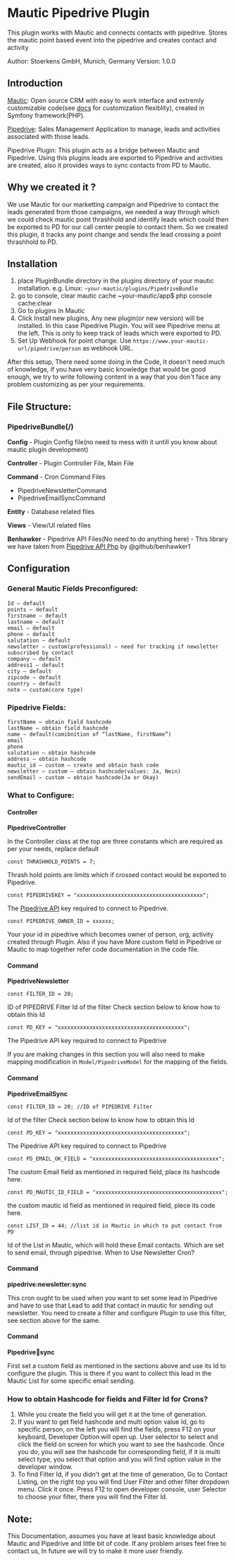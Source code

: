 # Mautic Pipedrive Plugin

This plugin works with Mautic and connects contacts with pipedrive.
Stores the mautic point based event into the pipedrive and creates contact and activity

Author: Stoerkens GmbH, Munich, Germany
Version: 1.0.0

## Introduction
[Mautic](https://www.mautic.org/): Open source CRM with easy to work interface and extremly customizable code(see [docs](https://developer.mautic.org/) for customization flexiblity), created in Symfony framework(PHP). 

[Pipedrive](https://www.pipedrive.com): Sales Management Application to manage, leads and activities associated with those leads.

Pipedrive Plugin: This plugin acts as a bridge between Mautic and Pipedrive. Using this plugins leads are exported to Pipedrive and activities are created, also it provides ways to sync contacts from PD to Mautic.

## Why we created it ?
We use Mautic for our marketting campaign and Pipedrive to contact the leads generated from those campaigns, we needed a way through which we could check mautic point thrashhold and identify leads which could then be exported to PD for our call center people to contact them. So we created this plugin, it tracks any point change and sends the lead crossing a point thrashhold to PD.

## Installation
1. place PluginBundle directory in the plugins directory of your mautic installation.
e.g. Linux: `~your-mautic/plugins/PipedriveBundle`
2. go to console, clear mautic cache
~your-mautic/app$ php console cache:clear
3. Go to plugins In Mautic
4. Click Install new plugins, Any new plugin(or new version) will be installed. In this case Pipedrive Plugin. You will see Pipedrive menu at the left. This is only to keep track of leads which were exported to PD.
5. Set Up Webhook for point change. Use `https://www.your-mautic-url/pipedrive/person` as webhook URL.

After this setup, There need some doing in the Code, It doesn't need much of knowledge, if you have very basic knowledge that would be good enough, we try to write following content in a way that you don't face any problem customizing as per your requirements.

## File Structure:
### PipedriveBundle(/)
**Config** - Plugin Config file(no need to mess with it untill you know about mautic plugin development)

**Controller** -  Plugin Controller File, Main File

**Command** - Cron Command Files
- PipedriveNewsletterCommand
- PipedriveEmailSyncCommand

**Entity** - Database related files
	
**Views** - View/UI related files
	
**Benhawker** - Pipedrive API Files(No need to do anything here) - This library we have taken from [Pipedrive API Php](https://github.com/TTRGroup/pipedrive-api-php) by @github/benhawker1

## Configuration
### General Mautic Fields Preconfigured:
	Id – default
	points – default
	firstname – default
	lastname – default
	email – default
	phone – default
	salutation – default
	newsletter – custom(professional) – need for tracking if newsletter subscribed by contact
	company – default
	address1 – default
	city – default
	zipcode – default
	country – default
	note – custom(core type)
    
### Pipedrive Fields:
	firstName – obtain field hashcode
	lastName – obtain field hashcode
	name – default(comibnition of “lastName, firstName”)
	email 
	phone
	salutation – obtain hashcode
	address – obtain hashcode
	mautic_id – custom – create and obtain hash code
	newsletter – custom – obtain hashcode(values: Ja, Nein)
	sendEmail – custom – obtain hashcode(Ja or Okay)

### What to Configure:
#### Controller
**PipedriveController**

In the Controller class at the top are three constants which are required as per your needs, replace default


`const THRASHHOLD_POINTS = 7;`

Thrash hold points are limits which if crossed contact would be exported to Pipedrive.

`const PIPEDRIVEKEY = "xxxxxxxxxxxxxxxxxxxxxxxxxxxxxxxxxxxxxxxx";`

The [Pipedrive API](https://developers.pipedrive.com/docs/api/v1/) key required to connect to Pipedrive.

`const PIPEDRIVE_OWNER_ID = xxxxxx;`

Your your id in pipedrive which becomes owner of person, org, activity created through Plugin.
Also if you have More custom field in Pipedrive or Mautic to map together refer code documentation in the code file.

#### Command
**PipedriveNewsletter**

`const FILTER_ID = 20;`

ID of PIPEDRIVE Filter
Id of the filter Check section below to know how to obtain this Id

`const PD_KEY = "xxxxxxxxxxxxxxxxxxxxxxxxxxxxxxxxxxxxxxxx";`

The Pipedrive API key required to connect to Pipedrive

If you are making changes in this section you will also need to make mapping modification in `Model/PipedriveModel` for the mapping of the fields.

#### Command
**PipedriveEmailSync**

`const FILTER_ID = 20; //ID of PIPEDRIVE Filter`

Id of the filter Check section below to know how to obtain this Id

`const PD_KEY = "xxxxxxxxxxxxxxxxxxxxxxxxxxxxxxxxxxxxxxxx";`

The Pipedrive API key required to connect to Pipedrive

`const PD_EMAIL_OK_FIELD = "xxxxxxxxxxxxxxxxxxxxxxxxxxxxxxxxxxxxxxxx";`

The custom Email field as mentioned in required field, place its hashcode here.

`const PD_MAUTIC_ID_FIELD = "xxxxxxxxxxxxxxxxxxxxxxxxxxxxxxxxxxxxxxxx";`

the custom mautic id field as mentioned in required field, plece its code here.

`const LIST_ID = 44; //list id in Mautic in which to put contact from PD`

Id of the List in Mautic, which will hold these Email contacts. Which are set to send email, through pipedrive.
When to Use Newsletter Cron?

#### Command 
**pipedrive:newsletter:sync**

This cron ought to be used when you want to set some lead in Pipedrive and have to use that Lead to add that contact in mautic for sending out newsletter. You need to create a filter and configure Plugin to use this filter, see section above for the same.

#### Command
**Pipedrive:email:sync**

First set a custom field as mentioned in the sections above and use its Id to configure the plugin. This is there if you want to collect this lead in the Mautic List for some specific email sending.
           
### How to obtain Hashcode for fields and Filter Id for Crons?
1. While you create the field you will get it at the time of generation.
2. If you want to get field hashcode and multi option value Id, go to specific person, on the left you will find the fields, press F12 on your keyboard, Developer Option will open up. User selector to select and click the field on screen for which you want to see the hashcode. Once you do, you will see the hashcode for corresponding field, if it is multi select type, you select that option and you will find option value in the developer window.
3. To find Filter Id, if you didn't get at the time of generation, Go to Contact Listing, on the right top you will find User Filter and other filter dropdown menu. Click it once. Press F12 to open developer console, user Selector to choose your filter, there you will find the Filter Id.

## Note:
This Documentation, assumes you have at least basic knowledge about Mautic and Pipedrive and little bit of code. If any problem arises feel free to contact us, In future we will try to make it more user friendly.
